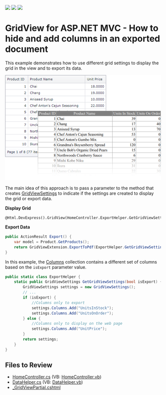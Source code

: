 <!-- default badges list -->
![](https://img.shields.io/endpoint?url=https://codecentral.devexpress.com/api/v1/VersionRange/128551750/14.1.3%2B)
[![](https://img.shields.io/badge/Open_in_DevExpress_Support_Center-FF7200?style=flat-square&logo=DevExpress&logoColor=white)](https://supportcenter.devexpress.com/ticket/details/E4915)
[![](https://img.shields.io/badge/📖_How_to_use_DevExpress_Examples-e9f6fc?style=flat-square)](https://docs.devexpress.com/GeneralInformation/403183)
<!-- default badges end -->

# GridView for ASP.NET MVC - How to hide and add columns in an exported document

This example demonstrates how to use different grid settings to display the grid in the view and to export its data.

![](grid.png)

The main idea of this approach is to pass a parameter to the method that creates [GridViewSettings](https://docs.devexpress.com/AspNetMvc/DevExpress.Web.Mvc.GridViewSettings) to indicate if the settings are created to display the grid or export data.

**Display Grid**
``` razor
@Html.DevExpress().GridView(HomeController.ExportHelper.GetGridViewSettings(false)).Bind(Model).GetHtml()
```

**Export Data**
```csharp
public ActionResult Export() {
    var model = Product.GetProducts();
    return GridViewExtension.ExportToPdf(ExportHelper.GetGridViewSettings(true), model);
}
```

In this example, the [Columns](https://docs.devexpress.com/AspNetMvc/DevExpress.Web.Mvc.GridViewSettings.Columns) collection contains a different set of columns based on the `isExport` parameter value.

```csharp
public static class ExportHelper {
    static public GridViewSettings GetGridViewSettings(bool isExport) {
        GridViewSettings settings = new GridViewSettings();
        // ...
        if (isExport) {
            //Columns only to export
            settings.Columns.Add("UnitsInStock");
            settings.Columns.Add("UnitsOnOrder");
        } else {
            //Columns only to display on the web page
            settings.Columns.Add("UnitPrice");
        }
        return settings;
    }
}
```


## Files to Review

* [HomeController.cs](./CS/E4915/Controllers/HomeController.cs) (VB: [HomeController.vb](./VB/E4915/Controllers/HomeController.vb))
* [DataHelper.cs](./CS/E4915/Models/DataHelper.cs) (VB: [DataHelper.vb](./VB/E4915/Models/DataHelper.vb))
* [_GridViewPartial.cshtml](./CS/E4915/Views/Home/_GridViewPartial.cshtml)

